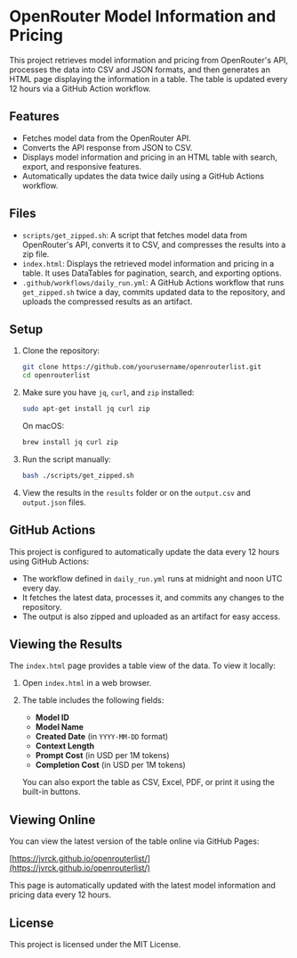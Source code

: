 # OpenRouter Model Information and Pricing

This project retrieves model information and pricing from OpenRouter's API, processes the data into CSV and JSON formats, and then generates an HTML page displaying the information in a table. The table is updated every 12 hours via a GitHub Action workflow.

## Features

- Fetches model data from the OpenRouter API.
- Converts the API response from JSON to CSV.
- Displays model information and pricing in an HTML table with search, export, and responsive features.
- Automatically updates the data twice daily using a GitHub Actions workflow.

## Files

- `scripts/get_zipped.sh`: A script that fetches model data from OpenRouter's API, converts it to CSV, and compresses the results into a zip file.
- `index.html`: Displays the retrieved model information and pricing in a table. It uses DataTables for pagination, search, and exporting options.
- `.github/workflows/daily_run.yml`: A GitHub Actions workflow that runs `get_zipped.sh` twice a day, commits updated data to the repository, and uploads the compressed results as an artifact.

## Setup

1. Clone the repository:
    ```bash
    git clone https://github.com/yourusername/openrouterlist.git
    cd openrouterlist
    ```

2. Make sure you have `jq`, `curl`, and `zip` installed:
    ```bash
    sudo apt-get install jq curl zip
    ```

    On macOS:
    ```bash
    brew install jq curl zip
    ```

3. Run the script manually:
    ```bash
    bash ./scripts/get_zipped.sh
    ```

4. View the results in the `results` folder or on the `output.csv` and `output.json` files.

## GitHub Actions

This project is configured to automatically update the data every 12 hours using GitHub Actions:

- The workflow defined in `daily_run.yml` runs at midnight and noon UTC every day.
- It fetches the latest data, processes it, and commits any changes to the repository.
- The output is also zipped and uploaded as an artifact for easy access.

## Viewing the Results

The `index.html` page provides a table view of the data. To view it locally:

1. Open `index.html` in a web browser.
2. The table includes the following fields:
    - **Model ID**
    - **Model Name**
    - **Created Date** (in `YYYY-MM-DD` format)
    - **Context Length**
    - **Prompt Cost** (in USD per 1M tokens)
    - **Completion Cost** (in USD per 1M tokens)
   
   You can also export the table as CSV, Excel, PDF, or print it using the built-in buttons.

## Viewing Online

You can view the latest version of the table online via GitHub Pages:

[https://jvrck.github.io/openrouterlist/](https://jvrck.github.io/openrouterlist/)

This page is automatically updated with the latest model information and pricing data every 12 hours.

## License

This project is licensed under the MIT License.
